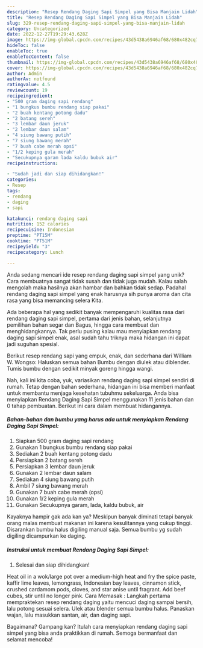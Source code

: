 ```yaml
---
description: "Resep Rendang Daging Sapi Simpel yang Bisa Manjain Lidah"
title: "Resep Rendang Daging Sapi Simpel yang Bisa Manjain Lidah"
slug: 329-resep-rendang-daging-sapi-simpel-yang-bisa-manjain-lidah
category: Uncategorized
date: 2022-12-27T19:29:43.628Z
image: https://img-global.cpcdn.com/recipes/43d5438a6946af68/680x482cq70/rendang-daging-sapi-simpel-foto-resep-utama.jpg
hideToc: false
enableToc: true
enableTocContent: false
thumbnail: https://img-global.cpcdn.com/recipes/43d5438a6946af68/680x482cq70/rendang-daging-sapi-simpel-foto-resep-utama.jpg
cover: https://img-global.cpcdn.com/recipes/43d5438a6946af68/680x482cq70/rendang-daging-sapi-simpel-foto-resep-utama.jpg
author: Admin
authorAv: notfound
ratingvalue: 4.5
reviewcount: 19
recipeingredient:
- "500 gram daging sapi rendang"
- "1 bungkus bumbu rendang siap pakai"
- "2 buah kentang potong dadu"
- "2 batang sereh"
- "3 lembar daun jeruk"
- "2 lembar daun salam"
- "4 siung bawang putih"
- "7 siung bawang merah"
- "7 buah cabe merah opsi"
- "1/2 keping gula merah"
- "Secukupnya garam lada kaldu bubuk air"
recipeinstructions:

- "Sudah jadi dan siap dihidangkan!"
categories:
- Resep
tags:
- rendang
- daging
- sapi

katakunci: rendang daging sapi 
nutrition: 152 calories
recipecuisine: Indonesian
preptime: "PT15M"
cooktime: "PT51M"
recipeyield: "3"
recipecategory: Lunch

---
```





Anda sedang mencari ide resep rendang daging sapi simpel yang unik? Cara membuatnya sangat tidak susah dan tidak juga mudah. Kalau salah mengolah maka hasilnya akan hambar dan bahkan tidak sedap. Padahal rendang daging sapi simpel yang enak harusnya sih punya aroma dan cita rasa yang bisa memancing selera Kita.





Ada beberapa hal yang sedikit banyak mempengaruhi kualitas rasa dari rendang daging sapi simpel, pertama dari jenis bahan, selanjutnya pemilihan bahan segar dan Bagus, hingga cara membuat dan menghidangkannya. Tak perlu pusing kalau mau menyiapkan rendang daging sapi simpel enak,      asal sudah tahu triknya maka hidangan ini dapat jadi suguhan spesial.














Berikut resep rendang sapi yang empuk, enak, dan sederhana dari William W. Wongso: Haluskan semua bahan Bumbu dengan diulek atau diblender. Tumis bumbu dengan sedikit minyak goreng hingga wangi.






Nah, kali ini kita coba, yuk, variasikan rendang daging sapi simpel sendiri di rumah. Tetap dengan bahan sederhana, hidangan ini bisa memberi manfaat untuk membantu menjaga kesehatan tubuhmu sekeluarga. Anda bisa menyiapkan Rendang Daging Sapi Simpel menggunakan 11 jenis bahan dan 0 tahap pembuatan. Berikut ini cara dalam membuat hidangannya.

<!--inarticleads1-->

##### Bahan-bahan dan bumbu yang harus ada untuk menyiapkan Rendang Daging Sapi Simpel:

1. Siapkan 500 gram daging sapi rendang
1. Gunakan 1 bungkus bumbu rendang siap pakai
1. Sediakan 2 buah kentang potong dadu
1. Persiapkan 2 batang sereh
1. Persiapkan 3 lembar daun jeruk
1. Gunakan 2 lembar daun salam
1. Sediakan 4 siung bawang putih
1. Ambil 7 siung bawang merah
1. Gunakan 7 buah cabe merah (opsi)
1. Gunakan 1/2 keping gula merah
1. Gunakan Secukupnya garam, lada, kaldu bubuk, air


Kayaknya hampir gak ada kan ya? Meskipun banyak diminati tetapi banyak orang malas membuat makanan ini karena kesulitannya yang cukup tinggi. Disarankan bumbu halus digiling manual saja. Semua bumbu yg sudah digiling dicampurkan ke daging. 

<!--inarticleads2-->

##### Instruksi untuk membuat Rendang Daging Sapi Simpel:


1. Selesai dan siap dihidangkan!

Heat oil in a wok/large pot over a medium-high heat and fry the spice paste, kaffir lime leaves, lemongrass, Indonesian bay leaves, cinnamon stick, crushed cardamom pods, cloves, and star anise until fragrant. Add beef cubes, stir until no longer pink. Cara Memasak : Langkah pertama mempraktekan resep rendang daging yaitu mencuci daging sampai bersih, lalu potong sesuai selera. Ulek atau blender semua bumbu halus. Panaskan wajan, lalu masukkan santan, air, dan daging sapi. 

Bagaimana? Gampang kan? Itulah cara menyiapkan rendang daging sapi simpel yang bisa anda praktikkan di rumah. Semoga bermanfaat dan selamat mencoba!

